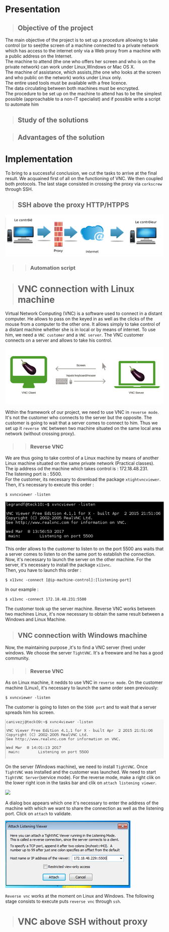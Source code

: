 # Presentation

>## Objective of the project

The main  objective of the project is to set up a procedure allowing to take control (or to see)the screen
of a machine connected to a private network which has access to the internet only via a Web proxy from
a machine with a public address on the Internet.  
The machine to attend (the one who offers her screen and who is on the private network) can work under
Linux,Windows or Mac OS X.  
The machine of assistance, which assists,(the one who looks at the screen and who public on the network) works under Linux only.  
The entire used tools must be available with a free licence.  
The data circulating between both machines must be encrypted.  
The procedure to be set up on the machine to attend has to be the simplest possible (approachable to a non-IT specialist) and if possible write a script to automate him

>## Study of the solutions

>## Advantages of the solution

# Implementation

To bring to a successful conclusion, we cut the tasks to arrive at the final result. We acquained first
of all on the functioning of VNC. We then coupled both protocols. The last stage consisted in crossing
the proxy via  `corkscrew` through SSH.  

>## SSH above the proxy HTTP/HTPPS  

![](img/schema-ssh.png)  

>>### Automation script  

># VNC connection with Linux machine  

Virtual Network Computing (VNC) is a software used to connect in a distant computer.
He allows to pass on the keyed in as well as the clicks of the mouse from a computer to the other one.
It allows simply to take control of a distant machine whether she is in local or by means of internet.
To use him, we need a `VNC customer` and a `VNC server`. The VNC customer connects on a server and allows to take his control.  

![](img/vnc-exemple.jpg)  

Within the framework of our project, we need to use VNC in `reverse mode`. It's not the customer who
connects to the server but the opposite. The customer is going to wait that a server comes to connect to him.
Thus we set up it `reverse VNC` between two machine situated on the same local area network (without crossing proxy).  

>>### Reverse VNC

We are thus going to take control of a Linux machine by means of another Linux machine situated on the same private network (Practical classes).  
The ip address od the machine which takes control is : 172.18.48.231.  
The listening port is : 5500.  
For the customer, its necessary to download the package `xtightvncviewer`.  
Then, it's necessary to execute this order :  
```
$ xvncviewer -listen
```

![](img/vnc-reverse.png)  

This order allows to the customer to listen to on the port 5500 ans waits that a server comes to listen
to on the same port to establish the connection.  
Now, it's necessary to launch the server on the other machine. For the server, it's necessary to install
the package `x11vnc`.  
Then, you have to launch this order :  
```
$ x11vnc -connect [@ip-machine-control]:[listening-port]
```
In our example :  
```
$ x11vnc -connect 172.18.48.231:5500
```
The customer took up the server machine. Reverse VNC works between two machines Linux, it's now necessary
to obtain the same result between a Windows and Linux Machine.  

>## VNC connection with Windows machine

Now, the maintaining purpose ,it's to find a VNC server (free) under windows. We choose the server
`TightVNC`. It's a freeware and he has a good community.  

>>### Reverse VNC

As on Linux machine, it nedds to use VNC in `reverse mode`. On the customer machine (Linux), it's necessary
to launch the same order seen previously:  
```
$ xvncviewer -listen
```
The customer is going to listen on the `5500 port` and to wait that a server spreads him his screen. 

![](img/170308023935483815.png)  

On the server (Windows machine), we need to install `TightVNC`. Once `TightVNC` was installed and
the customer was launched. We need to start `TightVNC Server`(service mode). For the reverse mode, make
a right clik on the lower right icon in the tasks bar and clik on `attach listening viewer`.  

![](img/170308023454757216.png)  

A dialog box appears which one it's necessary to enter the address of the machine with which we want
to share the connection as well as the listening port. Click on `attach` to validate.  

![](img/170308023726311449.png)  

`Reverse vnc` works at the moment on Linux and Windows. 
The following stage consists to execute puts `reverse vnc` through `ssh`.  

># VNC above SSH without proxy  






